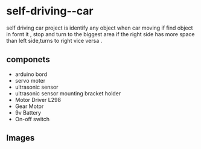 # self-driving--car
<P> self driving car project is identify any object when car moving if find object in fornt it , stop and turn to the biggest area if the right side has more space than left side,turns to right vice versa .</p>

## componets 
* arduino bord 
* servo moter
* ultrasonic sensor
* ultrasonic sensor  mounting bracket holder
* Motor Driver L298 
* Gear Motor
* 9v Battery
* On-off switch

## Images 
